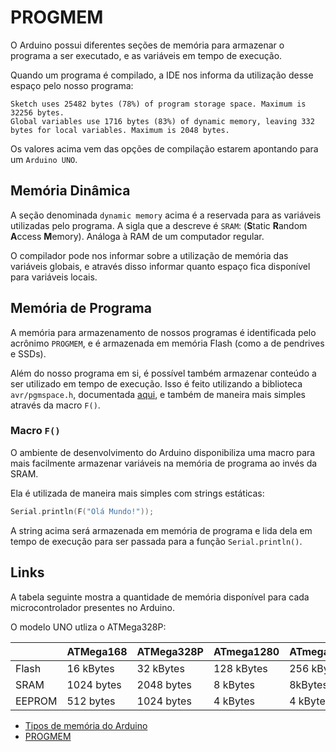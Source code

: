 # PROGMEM

O Arduino possui diferentes seções de memória para armazenar o programa a ser executado, e as variáveis em tempo de execução.

Quando um programa é compilado, a IDE nos informa da utilização desse espaço pelo nosso programa:

```
Sketch uses 25482 bytes (78%) of program storage space. Maximum is 32256 bytes.
Global variables use 1716 bytes (83%) of dynamic memory, leaving 332 bytes for local variables. Maximum is 2048 bytes.
```

Os valores acima vem das opções de compilação estarem apontando para um `Arduino UNO`.

## Memória Dinâmica

A seção denominada `dynamic memory` acima é a reservada para as variáveis utilizadas pelo programa. A sigla que a descreve é `SRAM`: (**S**tatic **R**andom **A**ccess **M**emory). Análoga à RAM de um computador regular.

O compilador pode nos informar sobre a utilização de memória das variáveis globais, e através disso informar quanto espaço fica disponível para variáveis locais.

## Memória de Programa

A memória para armazenamento de nossos programas é identificada pelo acrônimo `PROGMEM`, e é armazenada em memória Flash (como a de pendrives e SSDs).

Além do nosso programa em si, é possível também armazenar conteúdo a ser utilizado em tempo de execução. Isso é feito utilizando a biblioteca `avr/pgmspace.h`, documentada [aqui](https://www.arduino.cc/reference/en/language/variables/utilities/progmem/), e também de maneira mais simples através da macro `F()`.


### Macro `F()`

O ambiente de desenvolvimento do Arduino disponibiliza uma macro para mais facilmente armazenar variáveis na memória de programa ao invés da SRAM.

Ela é utilizada de maneira mais simples com strings estáticas:

```c++
Serial.println(F("Olá Mundo!"));
```

A string acima será armazenada em memória de programa e lida dela em tempo de execução para ser passada para a função `Serial.println()`.

## Links

A tabela seguinte mostra a quantidade de memória disponível para cada microcontrolador presentes no Arduino.

O modelo UNO utliza o ATMega328P:

|   | ATMega168 | ATMega328P | ATmega1280 | ATmega2560 |
|---|---|---|---|---|
| Flash | 16 kBytes | 32 kBytes | 128 kBytes | 256 kBytes |
| SRAM | 1024 bytes | 2048 bytes | 8 kBytes | 8kBytes |
| EEPROM | 512 bytes | 1024 bytes | 4 kBytes | 4 kBytes |

- [Tipos de memória do Arduino](https://www.arduino.cc/en/Tutorial/Memory)
- [PROGMEM](https://www.arduino.cc/reference/en/language/variables/utilities/progmem/)
